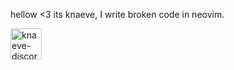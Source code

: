 hellow <3 its knaeve, I write broken code in neovim.

<a href="https://discordapp.com/users/73786044007540340"><img src="https://cdn.jsdelivr.net/npm/simple-icons@3/icons/discord.svg" alt="knaeve-discord" style="width:50px;height:50px;"></a>
